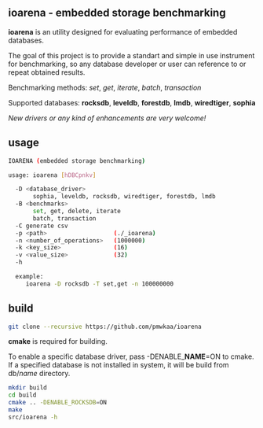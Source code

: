 
**ioarena** - embedded storage benchmarking
-------------------------------------------

**ioarena** is an utility designed for evaluating performance
of embedded databases.

The goal of this project is to provide a standart and simple
in use instrument for benchmarking, so any database developer or user
can reference to or repeat obtained results.

Benchmarking methods: *set*, *get*, *iterate*, *batch*, *transaction*

Supported databases: **rocksdb**, **leveldb**, **forestdb**, **lmdb**,
**wiredtiger**, **sophia**

*New drivers or any kind of enhancements are very welcome!*

usage
-----

```sh
IOARENA (embedded storage benchmarking)

usage: ioarena [hDBCpnkv]

  -D <database_driver>
	   sophia, leveldb, rocksdb, wiredtiger, forestdb, lmdb
  -B <benchmarks>
	   set, get, delete, iterate
	   batch, transaction
  -C generate csv                 
  -p <path>                   (./_ioarena)
  -n <number_of_operations>   (1000000)
  -k <key_size>               (16)
  -v <value_size>             (32)
  -h

  example:
	 ioarena -D rocksdb -T set,get -n 100000000
```

build
-----

```sh
git clone --recursive https://github.com/pmwkaa/ioarena
```

**cmake** is required for building.

To enable a specific database driver, pass -DENABLE\_**NAME**=ON to cmake.
If a specified database is not installed in system, it will be build from db/*name* directory.

```sh
mkdir build
cd build
cmake .. -DENABLE_ROCKSDB=ON
make
src/ioarena -h
```
